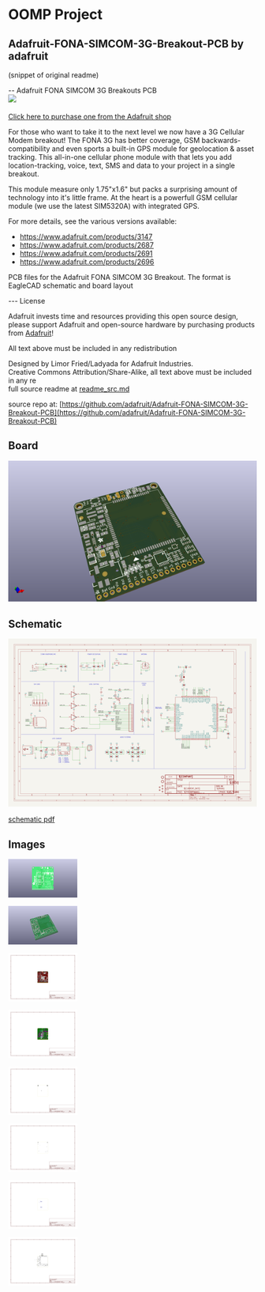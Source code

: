 # OOMP Project  
## Adafruit-FONA-SIMCOM-3G-Breakout-PCB  by adafruit  
  
(snippet of original readme)  
  
-- Adafruit FONA SIMCOM 3G Breakouts PCB  
<a href="http://www.adafruit.com/products/3147"><img src="assets/image.jpg?raw=true" width="500px"><br/>  
Click here to purchase one from the Adafruit shop</a>  
  
For those who want to take it to the next level we now have a 3G Cellular Modem breakout! The FONA 3G has better coverage, GSM backwards-compatibility and even sports a built-in GPS module for geolocation & asset tracking. This all-in-one cellular phone module with that lets you add location-tracking, voice, text, SMS and data to your project in a single breakout.  
  
This module measure only 1.75"x1.6" but packs a surprising amount of technology into it's little frame. At the heart is a powerfull GSM cellular module (we use the latest SIM5320A) with integrated GPS.  
  
For more details, see the various versions available:  
  
  * https://www.adafruit.com/products/3147  
  * https://www.adafruit.com/products/2687  
  * https://www.adafruit.com/products/2691  
  * https://www.adafruit.com/products/2696  
    
PCB files for the Adafruit FONA SIMCOM 3G Breakout. The format is EagleCAD schematic and board layout  
  
--- License  
  
Adafruit invests time and resources providing this open source design, please support Adafruit and open-source hardware by purchasing products from [Adafruit](https://www.adafruit.com)!  
  
All text above must be included in any redistribution  
  
Designed by Limor Fried/Ladyada for Adafruit Industries.  
Creative Commons Attribution/Share-Alike, all text above must be included in any re  
  full source readme at [readme_src.md](readme_src.md)  
  
source repo at: [https://github.com/adafruit/Adafruit-FONA-SIMCOM-3G-Breakout-PCB](https://github.com/adafruit/Adafruit-FONA-SIMCOM-3G-Breakout-PCB)  
## Board  
  
[![working_3d.png](working_3d_600.png)](working_3d.png)  
## Schematic  
  
[![working_schematic.png](working_schematic_600.png)](working_schematic.png)  
  
[schematic pdf](working_schematic.pdf)  
## Images  
  
[![working_3D_bottom.png](working_3D_bottom_140.png)](working_3D_bottom.png)  
  
[![working_3D_top.png](working_3D_top_140.png)](working_3D_top.png)  
  
[![working_assembly_page_01.png](working_assembly_page_01_140.png)](working_assembly_page_01.png)  
  
[![working_assembly_page_02.png](working_assembly_page_02_140.png)](working_assembly_page_02.png)  
  
[![working_assembly_page_03.png](working_assembly_page_03_140.png)](working_assembly_page_03.png)  
  
[![working_assembly_page_04.png](working_assembly_page_04_140.png)](working_assembly_page_04.png)  
  
[![working_assembly_page_05.png](working_assembly_page_05_140.png)](working_assembly_page_05.png)  
  
[![working_assembly_page_06.png](working_assembly_page_06_140.png)](working_assembly_page_06.png)  

